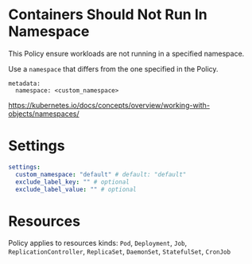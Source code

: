 # Containers Should Not Run In Namespace

This Policy ensure workloads are not running in a specified namespace.

Use a `namespace` that differs from the one specified in the Policy.

```
metadata:
  namespace: <custom_namespace>
```

https://kubernetes.io/docs/concepts/overview/working-with-objects/namespaces/

# Settings

```yaml
settings:
  custom_namespace: "default" # default: "default"
  exclude_label_key: "" # optional
  exclude_label_value: "" # optional
```

# Resources

Policy applies to resources kinds:
`Pod`, `Deployment`, `Job`, `ReplicationController`, `ReplicaSet`, `DaemonSet`, `StatefulSet`, `CronJob`
